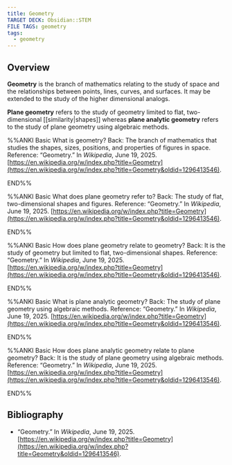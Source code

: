 ```yaml
---
title: Geometry
TARGET DECK: Obsidian::STEM
FILE TAGS: geometry
tags:
  - geometry
---
```


## Overview

**Geometry** is the branch of mathematics relating to the study of space and the relationships between points, lines, curves, and surfaces. It may be extended to the study of the higher dimensional analogs.

**Plane geometry** refers to the study of geometry limited to flat, two-dimensional [[similarity|shapes]] whereas **plane analytic geometry** refers to the study of plane geometry using algebraic methods.

%%ANKI
Basic
What is geometry?
Back: The branch of mathematics that studies the shapes, sizes, positions, and properties of figures in space.
Reference: “Geometry.” In _Wikipedia_, June 19, 2025. [https://en.wikipedia.org/w/index.php?title=Geometry](https://en.wikipedia.org/w/index.php?title=Geometry&oldid=1296413546).
<!--ID: 1750378957662-->
END%%

%%ANKI
Basic
What does plane geometry refer to?
Back: The study of flat, two-dimensional shapes and figures.
Reference: “Geometry.” In _Wikipedia_, June 19, 2025. [https://en.wikipedia.org/w/index.php?title=Geometry](https://en.wikipedia.org/w/index.php?title=Geometry&oldid=1296413546).
<!--ID: 1750378957670-->
END%%

%%ANKI
Basic
How does plane geometry relate to geometry?
Back: It is the study of geometry but limited to flat, two-dimensional shapes.
Reference: “Geometry.” In _Wikipedia_, June 19, 2025. [https://en.wikipedia.org/w/index.php?title=Geometry](https://en.wikipedia.org/w/index.php?title=Geometry&oldid=1296413546).
<!--ID: 1750378968656-->
END%%

%%ANKI
Basic
What is plane analytic geometry?
Back: The study of plane geometry using algebraic methods.
Reference: “Geometry.” In _Wikipedia_, June 19, 2025. [https://en.wikipedia.org/w/index.php?title=Geometry](https://en.wikipedia.org/w/index.php?title=Geometry&oldid=1296413546).
<!--ID: 1750378957674-->
END%%

%%ANKI
Basic
How does plane analytic geometry relate to plane geometry?
Back: It is the study of plane geometry using algebraic methods.
Reference: “Geometry.” In _Wikipedia_, June 19, 2025. [https://en.wikipedia.org/w/index.php?title=Geometry](https://en.wikipedia.org/w/index.php?title=Geometry&oldid=1296413546).
<!--ID: 1750378968662-->
END%%

## Bibliography

* “Geometry.” In _Wikipedia_, June 19, 2025. [https://en.wikipedia.org/w/index.php?title=Geometry](https://en.wikipedia.org/w/index.php?title=Geometry&oldid=1296413546).